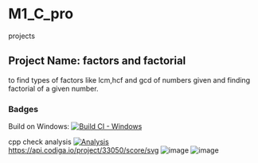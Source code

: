 # M1_C_pro
projects
## Project Name: factors and factorial

to find types of factors like lcm,hcf and gcd of numbers given and finding factorial of a given number.

### Badges 
Build on Windows:
[![Build CI - Windows](https://github.com/supriyapudi109/M1_C_pro/actions/workflows/c-cpp.yml/badge.svg)](https://github.com/supriyapudi109/M1_C_pro/actions/workflows/c-cpp.yml)

cpp check analysis
[![Analysis](https://github.com/supriyapudi109/M1_C_pro/actions/workflows/analysis.yml/badge.svg)](https://github.com/supriyapudi109/M1_C_pro/actions/workflows/analysis.yml)
https://api.codiga.io/project/33050/score/svg
![image](https://user-images.githubusercontent.com/101494791/164715653-4b81df26-7ffc-4412-8c29-2364a80eaa7e.png)
![image](https://user-images.githubusercontent.com/101494791/164715712-676bb3ef-672c-4c45-baa0-7e65dc44e0e4.png)
